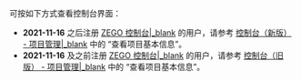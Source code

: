 <div class = 'mk-hint'>

可按如下方式查看控制台界面：
- **2021-11-16** 之后注册 [ZEGO 控制台\|_blank](https://console.zego.im) 的用户，请参考 [控制台（新版） - 项目管理\|_blank](12107#3)  中的 “查看项目基本信息”。
- **2021-11-16** 及之前注册 [ZEGO 控制台\|_blank](https://console.zego.im) 的用户，请参考  [控制台（旧版） - 项目管理\|_blank](1265#3)  中的 “查看项目基本信息”。
</div>


